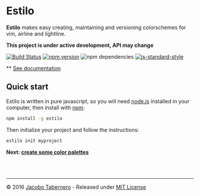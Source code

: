 Estilo
======

**Estilo** makes easy creating, maintaining and versioning colorschemes for vim, airline and lightline.

**This project is under active development, API may change**

[![Build Status](https://travis-ci.org/jacoborus/estilo.svg?branch=master)](https://travis-ci.org/jacoborus/estilo) [![npm version](https://badge.fury.io/js/estilo.svg)](https://www.npmjs.com/package/estilo) ![npm dependencies](https://david-dm.org/jacoborus/estilo.svg) [![js-standard-style](https://img.shields.io/badge/code%20style-standard-brightgreen.svg)](http://standardjs.com/)

** [See documentation](http://estilo.jacoborus.codes)

## Quick start

Estilo is written in pure javascript, so you will need [node.js](https://nodejs.org) installed in your computer, then install with [npm](https://www.npmjs.com/package/estilo):

```sh
npm install -g estilo
```

Then initialize your project and follow the instructions:

```sh
estilo init myproject
```

**Next: [create some color palettes](http://estilo.jacoborus.codes/color-palettes.html)**

<br><br>

---

© 2016 [Jacobo Tabernero](http://jacoborus.codes) - Released under [MIT License](https://raw.github.com/jacoborus/estilo/master/LICENSE)
